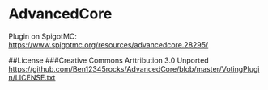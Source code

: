 # AdvancedCore
Plugin on SpigotMC:
https://www.spigotmc.org/resources/advancedcore.28295/

##License
###Creative Commons Arttribution 3.0 Unported
https://github.com/Ben12345rocks/AdvancedCore/blob/master/VotingPlugin/LICENSE.txt
